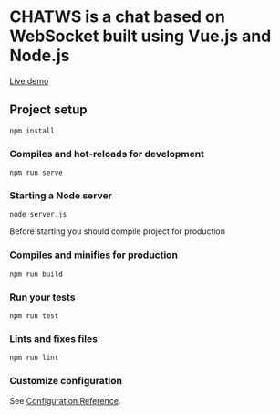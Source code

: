 # CHATWS is a chat based on WebSocket built using Vue.js and Node.js

[Live demo](https://0ed66cd1.ngrok.io)

## Project setup
```
npm install
```

### Compiles and hot-reloads for development
```
npm run serve
```

### Starting a Node server
```
node server.js
```
Before starting you should compile project for production

### Compiles and minifies for production
```
npm run build
```

### Run your tests
```
npm run test
```

### Lints and fixes files
```
npm run lint
```

### Customize configuration
See [Configuration Reference](https://cli.vuejs.org/config/).
